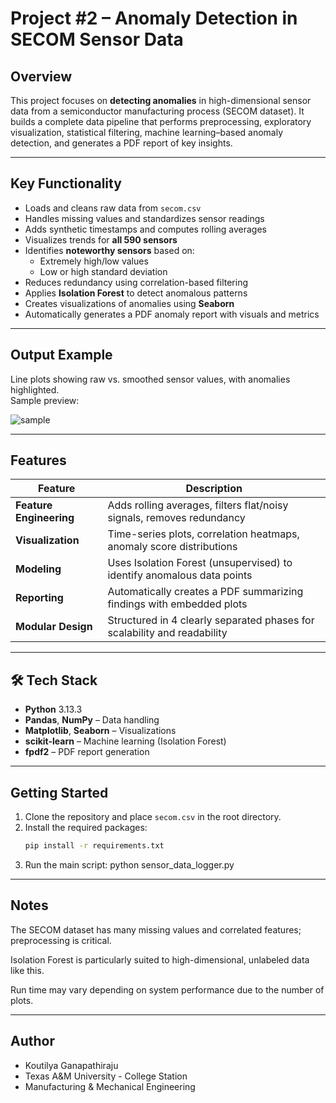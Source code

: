 # Project #2 – Anomaly Detection in SECOM Sensor Data

## Overview

This project focuses on **detecting anomalies** in high-dimensional sensor data from a semiconductor manufacturing process (SECOM dataset). It builds a complete data pipeline that performs preprocessing, exploratory visualization, statistical filtering, machine learning–based anomaly detection, and generates a PDF report of key insights.

---

## Key Functionality

- Loads and cleans raw data from `secom.csv`
- Handles missing values and standardizes sensor readings
- Adds synthetic timestamps and computes rolling averages
- Visualizes trends for **all 590 sensors**
- Identifies **noteworthy sensors** based on:
  - Extremely high/low values
  - Low or high standard deviation
- Reduces redundancy using correlation-based filtering
- Applies **Isolation Forest** to detect anomalous patterns
- Creates visualizations of anomalies using **Seaborn**
- Automatically generates a PDF anomaly report with visuals and metrics

---

## Output Example

Line plots showing raw vs. smoothed sensor values, with anomalies highlighted.  
Sample preview:

![sample](sensor_plots/sample_sensor.png)

---

## Features

| Feature                | Description                                                                 |
|------------------------|-----------------------------------------------------------------------------|
| **Feature Engineering**| Adds rolling averages, filters flat/noisy signals, removes redundancy       |
| **Visualization**      | Time-series plots, correlation heatmaps, anomaly score distributions        |
| **Modeling**           | Uses Isolation Forest (unsupervised) to identify anomalous data points      |
| **Reporting**          | Automatically creates a PDF summarizing findings with embedded plots        |
| **Modular Design**     | Structured in 4 clearly separated phases for scalability and readability     |

---

## 🛠 Tech Stack

- **Python** 3.13.3  
- **Pandas**, **NumPy** – Data handling  
- **Matplotlib**, **Seaborn** – Visualizations  
- **scikit-learn** – Machine learning (Isolation Forest)  
- **fpdf2** – PDF report generation

---

## Getting Started

1. Clone the repository and place `secom.csv` in the root directory.
2. Install the required packages:
   ```bash
   pip install -r requirements.txt
4. Run the main script:
    python sensor_data_logger.py

---

## Notes

The SECOM dataset has many missing values and correlated features; preprocessing is critical.

Isolation Forest is particularly suited to high-dimensional, unlabeled data like this.

Run time may vary depending on system performance due to the number of plots.

---

## Author

- Koutilya Ganapathiraju
- Texas A&M University - College Station
- Manufacturing & Mechanical Engineering